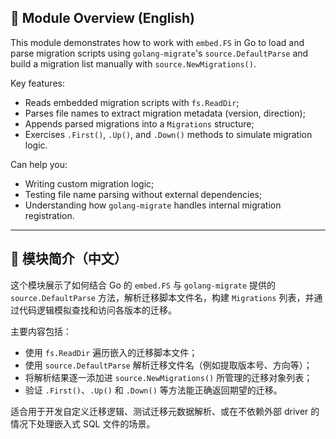 ## 🧾 Module Overview (English)

This module demonstrates how to work with `embed.FS` in Go to load and parse migration scripts using `golang-migrate`'s `source.DefaultParse` and build a migration list manually with `source.NewMigrations()`.

Key features:

* Reads embedded migration scripts with `fs.ReadDir`;
* Parses file names to extract migration metadata (version, direction);
* Appends parsed migrations into a `Migrations` structure;
* Exercises `.First()`, `.Up()`, and `.Down()` methods to simulate migration logic.

Can help you:

* Writing custom migration logic;
* Testing file name parsing without external dependencies;
* Understanding how `golang-migrate` handles internal migration registration.

---

## 🧾 模块简介（中文）

这个模块展示了如何结合 Go 的 `embed.FS` 与 `golang-migrate` 提供的 `source.DefaultParse` 方法，解析迁移脚本文件名，构建 `Migrations` 列表，并通过代码逻辑模拟查找和访问各版本的迁移。

主要内容包括：

* 使用 `fs.ReadDir` 遍历嵌入的迁移脚本文件；
* 使用 `source.DefaultParse` 解析迁移文件名（例如提取版本号、方向等）；
* 将解析结果逐一添加进 `source.NewMigrations()` 所管理的迁移对象列表；
* 验证 `.First()`、`.Up()` 和 `.Down()` 等方法能正确返回期望的迁移。

适合用于开发自定义迁移逻辑、测试迁移元数据解析、或在不依赖外部 driver 的情况下处理嵌入式 SQL 文件的场景。
